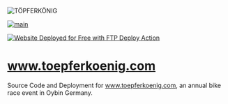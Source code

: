 ![TÖPFERKÖNIG](http://toepferkoenig.com/img/logo_medium.png)

[![main](https://github.com/appternity/toepferkoenig.com/actions/workflows/stage.yml/badge.svg)](https://github.com/appternity/toepferkoenig.com/actions/workflows/stage.yml)

[<img alt="Website Deployed for Free with FTP Deploy Action" src="https://img.shields.io/badge/Website deployed for free with-FTP DEPLOY ACTION-%3CCOLOR%3E?style=for-the-badge&color=2b9348">](https://github.com/SamKirkland/FTP-Deploy-Action)


# www.toepferkoenig.com
Source Code and Deployment for www.toepferkoenig.com, an annual bike race event in Oybin Germany.
